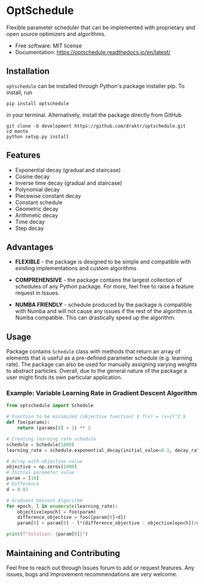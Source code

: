 # OptSchedule

Flexible parameter scheduler that can be implemented with proprietary and open source optimizers and algorithms.

* Free software: MIT license
* Documentation: <https://optschedule.readthedocs.io/en/latest/>

## Installation

`optschedule` can be installed through Python's package installer pip. To install, run

```shell
pip install optschedule
```

in your terminal. Alternatively, install the package directly from GitHub

```shell
git clone -b development https://github.com/draktr/optschedule.git
cd monte
python setup.py install
```

## Features

* Exponential decay (gradual and staircase)
* Cosine decay
* Inverse time decay (gradual and staircase)
* Polynomial decay
* Piecewise constant decay
* Constant schedule
* Geometric decay
* Arithmetic decay
* Time decay
* Step decay

## Advantages

* **FLEXIBLE** - the package is designed to be simple and compatible with existing implementations and custom algorithms

* **COMPREHENSIVE** - the package contains the largest collection of schedules of any Python package. For more, feel free to raise a feature request in Issues.

* **NUMBA FRIENDLY** - schedule produced by the package is compatible with Numba and will not cause any issues if the rest of the algorithm is Numba compatible. This can drastically speed up the algorithm.

## Usage

Package contains `Schedule` class with methods that return an array of elements that is useful as a pre-defined parameter schedule (e.g. learning rate). The package can also be used for manually assigning varying weights to abstract particles. Overall, due to the general nature of the package a user might finds its own particular application.

### Example: Variable Learning Rate in Gradient Descent Algorithm

```python
from optschedule import Schedule

# Function to be minimized (objective function) $ f(x) = (x+2)^2 $
def foo(params):
    return (params[0] + 2) ** 2

# Creating learning rate schedule
schedule = Schedule(1000)
learning_rate = schedule.exponential_decay(initial_value=0.1, decay_rate=0.5)

# Array with objective value
objective = np.zeros(1000)
# Initial parameter value
param = [10]
# Difference
d = 0.01

# Gradient Descent Algorithm
for epoch, l in enumerate(learning_rate):
    objective[epoch] = foo(param)
    difference_objective = foo([param[0]+d])
    param[0] = param[0] - l*(difference_objective - objective[epoch])/d

print(f"Solution: {param[0]}")
```

## Maintaining and Contributing

Feel free to reach out through Issues forum to add or request features. Any issues, bugs and improvement recommendations are very welcome.
